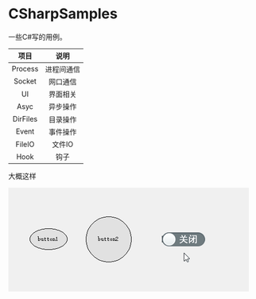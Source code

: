 # CSharpSamples

一些C#写的用例。

|   项目   |    说明    |
| :------: | :--------: |
| Process  | 进程间通信 |
|  Socket  |  网口通信  |
|    UI    |  界面相关  |
|   Asyc   |  异步操作  |
| DirFiles |  目录操作  |
|  Event   |  事件操作  |
|  FileIO  |   文件IO   |
|   Hook   |    钩子    |

大概这样

![aaa](Images\aaa.gif)